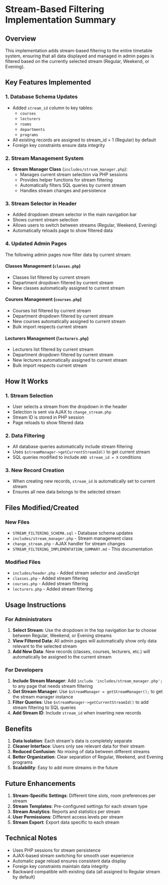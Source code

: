 # Stream-Based Filtering Implementation Summary

## Overview
This implementation adds stream-based filtering to the entire timetable system, ensuring that all data displayed and managed in admin pages is filtered based on the currently selected stream (Regular, Weekend, or Evening).

## Key Features Implemented

### 1. Database Schema Updates
- Added `stream_id` column to key tables:
  - `courses`
  - `lecturers` 
  - `rooms`
  - `departments`
  - `programs`
- All existing records are assigned to stream_id = 1 (Regular) by default
- Foreign key constraints ensure data integrity

### 2. Stream Management System
- **Stream Manager Class** (`includes/stream_manager.php`):
  - Manages current stream selection via PHP sessions
  - Provides helper functions for stream filtering
  - Automatically filters SQL queries by current stream
  - Handles stream changes and persistence

### 3. Stream Selector in Header
- Added dropdown stream selector in the main navigation bar
- Shows current stream selection
- Allows users to switch between streams (Regular, Weekend, Evening)
- Automatically reloads page to show filtered data

### 4. Updated Admin Pages
The following admin pages now filter data by current stream:

#### Classes Management (`classes.php`)
- Classes list filtered by current stream
- Department dropdown filtered by current stream
- New classes automatically assigned to current stream

#### Courses Management (`courses.php`)
- Courses list filtered by current stream
- Department dropdown filtered by current stream
- New courses automatically assigned to current stream
- Bulk import respects current stream

#### Lecturers Management (`lecturers.php`)
- Lecturers list filtered by current stream
- Department dropdown filtered by current stream
- New lecturers automatically assigned to current stream
- Bulk import respects current stream

## How It Works

### 1. Stream Selection
- User selects a stream from the dropdown in the header
- Selection is sent via AJAX to `change_stream.php`
- Stream ID is stored in PHP session
- Page reloads to show filtered data

### 2. Data Filtering
- All database queries automatically include stream filtering
- Uses `$streamManager->getCurrentStreamId()` to get current stream
- SQL queries modified to include `AND stream_id = X` conditions

### 3. New Record Creation
- When creating new records, `stream_id` is automatically set to current stream
- Ensures all new data belongs to the selected stream

## Files Modified/Created

### New Files
- `STREAM_FILTERING_SCHEMA.sql` - Database schema updates
- `includes/stream_manager.php` - Stream management class
- `change_stream.php` - AJAX handler for stream changes
- `STREAM_FILTERING_IMPLEMENTATION_SUMMARY.md` - This documentation

### Modified Files
- `includes/header.php` - Added stream selector and JavaScript
- `classes.php` - Added stream filtering
- `courses.php` - Added stream filtering  
- `lecturers.php` - Added stream filtering

## Usage Instructions

### For Administrators
1. **Select Stream**: Use the dropdown in the top navigation bar to choose between Regular, Weekend, or Evening streams
2. **View Filtered Data**: All admin pages will automatically show only data relevant to the selected stream
3. **Add New Data**: New records (classes, courses, lecturers, etc.) will automatically be assigned to the current stream

### For Developers
1. **Include Stream Manager**: Add `include 'includes/stream_manager.php';` to any page that needs stream filtering
2. **Get Stream Manager**: Use `$streamManager = getStreamManager();` to get the stream manager instance
3. **Filter Queries**: Use `$streamManager->getCurrentStreamId()` to add stream filtering to SQL queries
4. **Add Stream ID**: Include `stream_id` when inserting new records

## Benefits

1. **Data Isolation**: Each stream's data is completely separate
2. **Cleaner Interface**: Users only see relevant data for their stream
3. **Reduced Confusion**: No mixing of data between different streams
4. **Better Organization**: Clear separation of Regular, Weekend, and Evening programs
5. **Scalability**: Easy to add more streams in the future

## Future Enhancements

1. **Stream-Specific Settings**: Different time slots, room preferences per stream
2. **Stream Templates**: Pre-configured settings for each stream type
3. **Stream Analytics**: Reports and statistics per stream
4. **User Permissions**: Different access levels per stream
5. **Stream Export**: Export data specific to each stream

## Technical Notes

- Uses PHP sessions for stream persistence
- AJAX-based stream switching for smooth user experience
- Automatic page reload ensures consistent data display
- Foreign key constraints maintain data integrity
- Backward compatible with existing data (all assigned to Regular stream by default)
